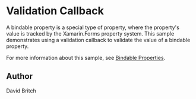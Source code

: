 Validation Callback
===================

A bindable property is a special type of property, where the property's value is tracked by the Xamarin.Forms property system. This sample demonstrates using a validation callback to validate the value of a bindable property.

For more information about this sample, see [Bindable Properties](https://developer.xamarin.com/guides/xamarin-forms/user-interface/xaml/bindable-properties/).

Author
------

David Britch
